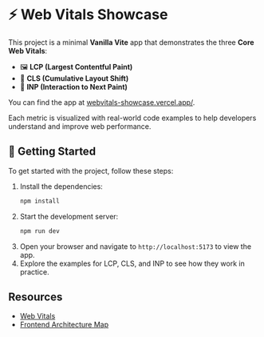 # ⚡️ Web Vitals Showcase

This project is a minimal **Vanilla Vite** app that demonstrates the three **Core Web Vitals**:

* 🖼️ **LCP (Largest Contentful Paint)**
* 🔀 **CLS (Cumulative Layout Shift)**
* 🎯 **INP (Interaction to Next Paint)**

You can find the app at [webvitals-showcase.vercel.app/](https://webvitals-showcase.vercel.app/).

Each metric is visualized with real-world code examples to help developers understand and improve web performance.

## 🚀 Getting Started

To get started with the project, follow these steps:
1. Install the dependencies:
   ```bash
   npm install
   ```
2. Start the development server:
   ```bash
   npm run dev
   ```
3. Open your browser and navigate to `http://localhost:5173` to view the app.
4. Explore the examples for LCP, CLS, and INP to see how they work in practice.

## Resources
- [Web Vitals](https://web.dev/vitals/)
- [Frontend Architecture Map](https://www.workingsoftware.dev/frontend-architecture-map-a-user-journey-driven-approach-to-avoid-hype-driven-development/)